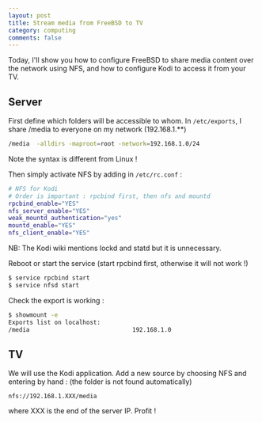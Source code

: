 ```yaml
---
layout: post
title: Stream media from FreeBSD to TV
category: computing
comments: false
---
```

Today, I'll show you how to configure FreeBSD to share media content over the network using NFS, and how to configure Kodi to access it from your TV.
<!--more-->

## Server
First define which folders will be accessible to whom. In `/etc/exports`, I share /media to everyone on my network (192.168.1.**)

```bash
/media  -alldirs -maproot=root -network=192.168.1.0/24
```

Note the syntax is different from Linux !

Then simply activate NFS by adding in `/etc/rc.conf` :

```bash
# NFS for Kodi
# Order is important : rpcbind first, then nfs and mountd
rpcbind_enable="YES"
nfs_server_enable="YES"
weak_mountd_authentication="yes"
mountd_enable="YES"
nfs_client_enable="YES"
```
NB: The Kodi wiki mentions lockd and statd but it is unnecessary.

Reboot or start the service (start rpcbind first, otherwise it will not work !)
```bash
$ service rpcbind start
$ service nfsd start
```
Check the export is working :
```bash
$ showmount -e
Exports list on localhost:
/media                             192.168.1.0
``` 

## TV
We will use the Kodi application. Add a new source by choosing NFS and entering by hand : (the folder is not found automatically)

```nfs://192.168.1.XXX/media ```

where XXX is the end of the server IP. Profit !
